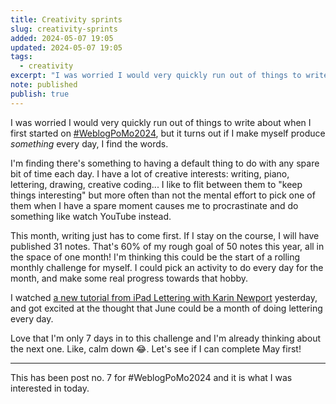```yaml
---
title: Creativity sprints
slug: creativity-sprints
added: 2024-05-07 19:05
updated: 2024-05-07 19:05
tags:
  - creativity
excerpt: "I was worried I would very quickly run out of things to write about when I first started on #WeblogPoMo2024, but it turns out if I make myself produce *something* every day, I find the words."
note: published
publish: true
---
```

I was worried I would very quickly run out of things to write about when I first started on [#WeblogPoMo2024](https://weblog.anniegreens.lol/weblog-posting-month-2024), but it turns out if I make myself produce *something* every day, I find the words.

I'm finding there's something to having a default thing to do with any spare bit of time each day. I have a lot of creative interests: writing, piano, lettering, drawing, creative coding... I like to flit between them to "keep things interesting" but more often than not the mental effort to pick one of them when I have a spare moment causes me to procrastinate and do something like watch YouTube instead. 

This month, writing just has to come first. If I stay on the course, I will have published 31 notes. That's 60% of my rough goal of 50 notes this year, all in the space of one month! I'm thinking this could be the start of a rolling monthly challenge for myself. I could pick an activity to do every day for the month, and make some real progress towards that hobby. 

I watched [a new tutorial from iPad Lettering with Karin Newport](https://www.youtube.com/watch?v=3p_PH7flNnQ&pp=ygUPaXBhZCBsZXR0ZXJpbmcg) yesterday, and got excited at the thought that June could be a month of doing lettering every day.

Love that I'm only 7 days in to this challenge and I'm already thinking about the next one. Like, calm down 😂. Let's see if I can complete May first! 


<hr>

This has been post no. 7 for #WeblogPoMo2024 and it is what I was interested in today.